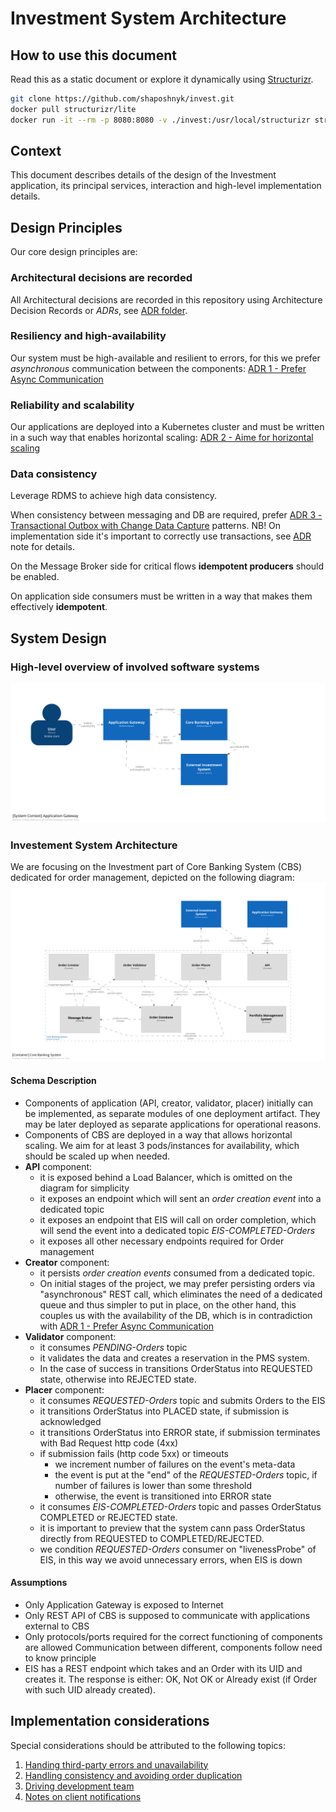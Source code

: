 # Investment System Architecture

## How to use this document

Read this as a static document or explore it dynamically using [Structurizr](https://www.structurizr.com).

```bash
git clone https://github.com/shaposhnyk/invest.git
docker pull structurizr/lite
docker run -it --rm -p 8080:8080 -v ./invest:/usr/local/structurizr structurizr/lite
```

## Context

This document describes details of the design of the Investment application, its principal services, interaction and
high-level implementation details.

## Design Principles

Our core design principles are:

### Architectural decisions are recorded

All Architectural decisions are recorded in this repository
using Architecture Decision Records or *ADRs*,
see [ADR folder](decisions/Core%20Banking%20System).

### Resiliency and high-availability

Our system must be high-available and resilient to errors,
for this we prefer *asynchronous* communication between the components:
[ADR 1 - Prefer Async Communication](decisions/Core%20Banking%20System#1)

### Reliability and scalability

Our applications are deployed into a Kubernetes cluster
and must be written in a such way that enables horizontal scaling:
[ADR 2 - Aime for horizontal scaling](decisions/Core%20Banking%20System#2)

### Data consistency

Leverage RDMS to achieve high data consistency.

When consistency between messaging and DB are required,
prefer [ADR 3 - Transactional Outbox with Change Data Capture](decisions/Core%20Banking%20System#3) patterns. NB!
On implementation side it's important to correctly use transactions,
see [ADR](decisions/Core%20Banking%20System#3) note for details.

On the Message Broker side for critical flows **idempotent producers** should be enabled.

On application side consumers must be written in a way that makes them effectively **idempotent**.

## System Design
### High-level overview of involved software systems

![Global Context](./img/01-overview.svg)

### Investement System Architecture
We are focusing on the Investment part of Core Banking System (CBS) dedicated for order management, depicted on the
following diagram:
![Core Banking System](./img/02-cbs.svg)

#### Schema Description

- Components of application (API, creator, validator, placer) initially can be implemented, 
as separate modules of one deployment artifact. 
They may be later deployed as separate applications for operational reasons.
- Components of CBS are deployed in a way that allows horizontal scaling.
We aim for at least 3 pods/instances for availability, which should be scaled up when needed.
- **API** component:
  - it is exposed behind a Load Balancer, which is omitted on the diagram for simplicity
  - it exposes an endpoint which will sent an *order creation event* into a dedicated topic 
  - it exposes an endpoint that EIS will call on order completion, which will send the event into a dedicated topic *EIS-COMPLETED-Orders*
  - it exposes all other necessary endpoints required for Order management
- **Creator** component:
  - it persists *order creation events* consumed from a dedicated topic. 
  - On initial stages of the project, we may prefer persisting orders via "asynchronous" REST call, 
  which eliminates the need of a dedicated queue and thus simpler to put in place, 
  on the other hand, this couples us with the availability of the DB, which is in contradiction with [ADR 1 - Prefer Async Communication](decisions/Core%20Banking%20System#1)
- **Validator** component:
  - it consumes *PENDING-Orders* topic
  - it validates the data and creates a reservation in the PMS system. 
  - In the case of success in transitions OrderStatus into REQUESTED state, otherwise into REJECTED state.
- **Placer** component: 
  - it consumes *REQUESTED-Orders* topic and submits Orders to the EIS
  - it transitions OrderStatus into PLACED state, if submission is acknowledged
  - it transitions OrderStatus into ERROR state, if submission terminates with Bad Request http code (4xx)
  - if submission fails (http code 5xx) or timeouts
    - we increment number of failures on the event's meta-data  
    - the event is put at the "end" of the *REQUESTED-Orders* topic, if number of failures is lower than some threshold
    - otherwise, the event is transitioned into ERROR state
  - it consumes *EIS-COMPLETED-Orders* topic and passes OrderStatus COMPLETED or REJECTED state.
  - it is important to preview that the system cann pass OrderStatus directly from REQUESTED to COMPLETED/REJECTED. 
  - we condition *REQUESTED-Orders* consumer on "livenessProbe" of EIS, in this way we avoid unnecessary errors, when EIS is down

#### Assumptions

- Only Application Gateway is exposed to Internet
- Only REST API of CBS is supposed to communicate with applications external to CBS
- Only protocols/ports required for the correct functioning of components are allowed Communication between different,
  components follow need to know principle
- EIS has a REST endpoint which takes and an Order with its UID and creates it. 
The response is either: OK, Not OK or Already exist (if Order with such UID already created).

## Implementation considerations

Special considerations should be attributed to the following topics:

1) [Handing third-party errors and unavailability](documentation/Core%20Banking%20System#how-to-handle-third-party-integration)
2) [Handling consistency and avoiding order duplication](documentation/Core%20Banking%20System#how-to-handle-consistency-and-avoid-duplication)
3) [Driving development team](documentation/Core%20Banking%20System#how-to-drive-implementation)
4) [Notes on client notifications](documentation/Core%20Banking%20System#mobile-notification)
